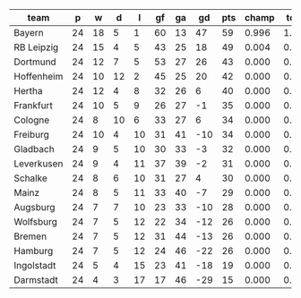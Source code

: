 |    team    | p  | w  | d  | l  | gf | ga | gd  | pts | champ | top2  | top3  | top4  |  5-7  | bot4  | bot3  | bot2  |
|------------|----|----|----|----|----|----|-----|-----|-------|-------|-------|-------|-------|-------|-------|-------|
| Bayern     | 24 | 18 |  5 |  1 | 60 | 13 |  47 |  59 | 0.996 | 1.000 | 1.000 | 1.000 | 0.000 | 0.000 | 0.000 | 0.000|
| RB Leipzig | 24 | 15 |  4 |  5 | 43 | 25 |  18 |  49 | 0.004 | 0.715 | 0.930 | 0.986 | 0.014 | 0.000 | 0.000 | 0.000|
| Dortmund   | 24 | 12 |  7 |  5 | 53 | 27 |  26 |  43 | 0.000 | 0.202 | 0.679 | 0.909 | 0.090 | 0.000 | 0.000 | 0.000|
| Hoffenheim | 24 | 10 | 12 |  2 | 45 | 25 |  20 |  42 | 0.000 | 0.066 | 0.279 | 0.687 | 0.302 | 0.000 | 0.000 | 0.000|
| Hertha     | 24 | 12 |  4 |  8 | 32 | 26 |   6 |  40 | 0.000 | 0.016 | 0.100 | 0.327 | 0.610 | 0.000 | 0.000 | 0.000|
| Frankfurt  | 24 | 10 |  5 |  9 | 26 | 27 |  -1 |  35 | 0.000 | 0.000 | 0.004 | 0.028 | 0.496 | 0.003 | 0.000 | 0.000|
| Cologne    | 24 |  8 | 10 |  6 | 33 | 27 |   6 |  34 | 0.000 | 0.001 | 0.006 | 0.042 | 0.531 | 0.003 | 0.000 | 0.000|
| Freiburg   | 24 | 10 |  4 | 10 | 31 | 41 | -10 |  34 | 0.000 | 0.000 | 0.001 | 0.007 | 0.249 | 0.016 | 0.004 | 0.000|
| Gladbach   | 24 |  9 |  5 | 10 | 30 | 33 |  -3 |  32 | 0.000 | 0.000 | 0.001 | 0.006 | 0.201 | 0.021 | 0.005 | 0.000|
| Leverkusen | 24 |  9 |  4 | 11 | 37 | 39 |  -2 |  31 | 0.000 | 0.000 | 0.000 | 0.002 | 0.136 | 0.038 | 0.011 | 0.001|
| Schalke    | 24 |  8 |  6 | 10 | 31 | 27 |   4 |  30 | 0.000 | 0.000 | 0.001 | 0.008 | 0.311 | 0.016 | 0.005 | 0.001|
| Mainz      | 24 |  8 |  5 | 11 | 33 | 40 |  -7 |  29 | 0.000 | 0.000 | 0.000 | 0.000 | 0.035 | 0.177 | 0.076 | 0.015|
| Augsburg   | 24 |  7 |  7 | 10 | 23 | 33 | -10 |  28 | 0.000 | 0.000 | 0.000 | 0.000 | 0.013 | 0.285 | 0.133 | 0.032|
| Wolfsburg  | 24 |  7 |  5 | 12 | 22 | 34 | -12 |  26 | 0.000 | 0.000 | 0.000 | 0.000 | 0.006 | 0.412 | 0.221 | 0.061|
| Bremen     | 24 |  7 |  5 | 12 | 31 | 44 | -13 |  26 | 0.000 | 0.000 | 0.000 | 0.000 | 0.004 | 0.528 | 0.317 | 0.098|
| Hamburg    | 24 |  7 |  5 | 12 | 24 | 46 | -22 |  26 | 0.000 | 0.000 | 0.000 | 0.000 | 0.003 | 0.561 | 0.360 | 0.095|
| Ingolstadt | 24 |  5 |  4 | 15 | 23 | 41 | -18 |  19 | 0.000 | 0.000 | 0.000 | 0.000 | 0.000 | 0.943 | 0.870 | 0.709|
| Darmstadt  | 24 |  4 |  3 | 17 | 17 | 46 | -29 |  15 | 0.000 | 0.000 | 0.000 | 0.000 | 0.000 | 0.999 | 0.998 | 0.988|
